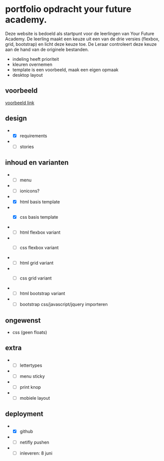 # portfolio opdracht your future academy.

Deze website is bedoeld als startpunt voor de leerlingen van Your Future Academy. 
De leerling maakt een keuze uit een van de drie versies (flexbox, grid, bootstrap) en licht deze keuze toe.
De Leraar controleert deze keuze aan de hand van de originele bestanden.

* indeling heeft prioriteit
* kleuren overnemen
* template is een voorbeeld, maak een eigen opmaak
* desktop layout

## voorbeeld
[voorbeeld link](https://yfademocv.netlify.app/#skills)

## design
* -[x] requirements
* -[ ] stories

## inhoud en varianten
* -[ ] menu
* -[ ] ionicons?

* -[x] html basis template
* -[x] css basis template


* -[ ] html flexbox variant
* -[ ] css flexbox variant


* -[ ] html grid variant
* -[ ] css grid variant


* -[ ] html bootstrap variant
* -[ ] bootstrap css/javascript/jquery importeren

## ongewenst 
* css (geen floats)

## extra
* -[ ] lettertypes
* -[ ] menu sticky
* -[ ] print knop
* -[ ] mobiele layout

## deployment
* -[x] github
* -[ ] netifly pushen
* -[ ] inleveren: 8 juni
